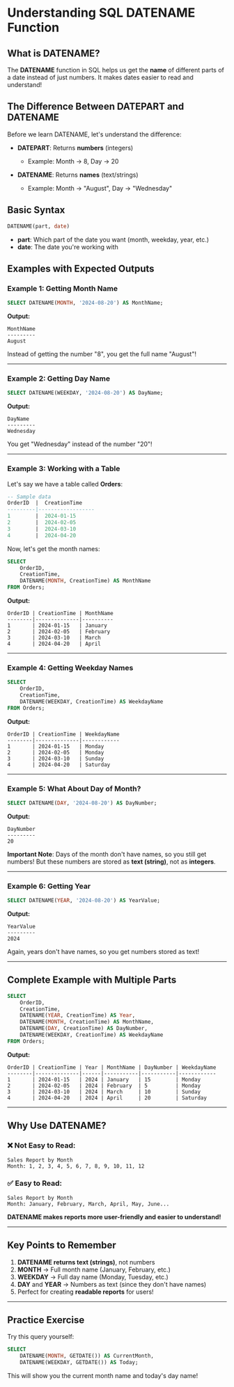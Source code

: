 # Understanding SQL DATENAME Function

## What is DATENAME?

The **DATENAME** function in SQL helps us get the **name** of different parts of a date instead of just numbers. It makes dates easier to read and understand!

## The Difference Between DATEPART and DATENAME

Before we learn DATENAME, let's understand the difference:

- **DATEPART**: Returns **numbers** (integers)
  - Example: Month → 8, Day → 20
  
- **DATENAME**: Returns **names** (text/strings)
  - Example: Month → "August", Day → "Wednesday"

## Basic Syntax

```sql
DATENAME(part, date)
```

- **part**: Which part of the date you want (month, weekday, year, etc.)
- **date**: The date you're working with

## Examples with Expected Outputs

### Example 1: Getting Month Name

```sql
SELECT DATENAME(MONTH, '2024-08-20') AS MonthName;
```

**Output:**
```
MonthName
---------
August
```

Instead of getting the number "8", you get the full name "August"!

---

### Example 2: Getting Day Name

```sql
SELECT DATENAME(WEEKDAY, '2024-08-20') AS DayName;
```

**Output:**
```
DayName
---------
Wednesday
```

You get "Wednesday" instead of the number "20"!

---

### Example 3: Working with a Table

Let's say we have a table called **Orders**:

```sql
-- Sample data
OrderID  |  CreationTime
---------|------------------
1        |  2024-01-15
2        |  2024-02-05
3        |  2024-03-10
4        |  2024-04-20
```

Now, let's get the month names:

```sql
SELECT 
    OrderID,
    CreationTime,
    DATENAME(MONTH, CreationTime) AS MonthName
FROM Orders;
```

**Output:**
```
OrderID | CreationTime | MonthName
--------|--------------|----------
1       | 2024-01-15   | January
2       | 2024-02-05   | February
3       | 2024-03-10   | March
4       | 2024-04-20   | April
```

---

### Example 4: Getting Weekday Names

```sql
SELECT 
    OrderID,
    CreationTime,
    DATENAME(WEEKDAY, CreationTime) AS WeekdayName
FROM Orders;
```

**Output:**
```
OrderID | CreationTime | WeekdayName
--------|--------------|------------
1       | 2024-01-15   | Monday
2       | 2024-02-05   | Monday
3       | 2024-03-10   | Sunday
4       | 2024-04-20   | Saturday
```

---

### Example 5: What About Day of Month?

```sql
SELECT DATENAME(DAY, '2024-08-20') AS DayNumber;
```

**Output:**
```
DayNumber
---------
20
```

**Important Note**: Days of the month don't have names, so you still get numbers! But these numbers are stored as **text (string)**, not as **integers**.

---

### Example 6: Getting Year

```sql
SELECT DATENAME(YEAR, '2024-08-20') AS YearValue;
```

**Output:**
```
YearValue
---------
2024
```

Again, years don't have names, so you get numbers stored as text!

---

## Complete Example with Multiple Parts

```sql
SELECT 
    OrderID,
    CreationTime,
    DATENAME(YEAR, CreationTime) AS Year,
    DATENAME(MONTH, CreationTime) AS MonthName,
    DATENAME(DAY, CreationTime) AS DayNumber,
    DATENAME(WEEKDAY, CreationTime) AS WeekdayName
FROM Orders;
```

**Output:**
```
OrderID | CreationTime | Year | MonthName | DayNumber | WeekdayName
--------|--------------|------|-----------|-----------|------------
1       | 2024-01-15   | 2024 | January   | 15        | Monday
2       | 2024-02-05   | 2024 | February  | 5         | Monday
3       | 2024-03-10   | 2024 | March     | 10        | Sunday
4       | 2024-04-20   | 2024 | April     | 20        | Saturday
```

---

## Why Use DATENAME?

### ❌ Not Easy to Read:
```
Sales Report by Month
Month: 1, 2, 3, 4, 5, 6, 7, 8, 9, 10, 11, 12
```

### ✅ Easy to Read:
```
Sales Report by Month
Month: January, February, March, April, May, June...
```

**DATENAME makes reports more user-friendly and easier to understand!**

---

## Key Points to Remember

1. **DATENAME returns text (strings)**, not numbers
2. **MONTH** → Full month name (January, February, etc.)
3. **WEEKDAY** → Full day name (Monday, Tuesday, etc.)
4. **DAY** and **YEAR** → Numbers as text (since they don't have names)
5. Perfect for creating **readable reports** for users!

---

## Practice Exercise

Try this query yourself:

```sql
SELECT 
    DATENAME(MONTH, GETDATE()) AS CurrentMonth,
    DATENAME(WEEKDAY, GETDATE()) AS Today;
```

This will show you the current month name and today's day name!
